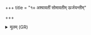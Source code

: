+++
title = "१० अश्वावतीं सोमावतीम् ऊर्जयन्तीम्"

+++
<details><summary>मूलम् (GR)</summary>

अश्वावतीं सोमावतीम्  
ऊर्जयन्तीम् उदोजसम् ।  
आवित्सि सर्वा ओषधीर्  
इतो मा पारयान् इति ॥
</details>